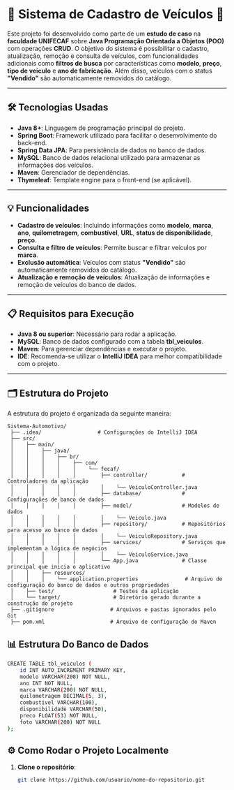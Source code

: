 # 🚗 Sistema de Cadastro de Veículos 🚗

Este projeto foi desenvolvido como parte de um **estudo de caso** na **faculdade UNIFECAF** sobre **Java Programação Orientada a Objetos (POO)** com operações **CRUD**. O objetivo do sistema é possibilitar o cadastro, atualização, remoção e consulta de veículos, com funcionalidades adicionais como **filtros de busca** por características como **modelo**, **preço**, **tipo de veículo** e **ano de fabricação**. Além disso, veículos com o status **"Vendido"** são automaticamente removidos do catálogo.

---

## 🛠️ Tecnologias Usadas

- **Java 8+**: Linguagem de programação principal do projeto.
- **Spring Boot**: Framework utilizado para facilitar o desenvolvimento do back-end.
- **Spring Data JPA**: Para persistência de dados no banco de dados.
- **MySQL**: Banco de dados relacional utilizado para armazenar as informações dos veículos.
- **Maven**: Gerenciador de dependências.
- **Thymeleaf**: Template engine para o front-end (se aplicável).

---

## 💡 Funcionalidades

- **Cadastro de veículos**: Incluindo informações como **modelo**, **marca**, **ano**, **quilometragem**, **combustível**, **URL**, **status de disponibilidade**, **preço**.
- **Consulta e filtro de veículos**: Permite buscar e filtrar veículos por **marca**.
- **Exclusão automática**: Veículos com status **"Vendido"** são automaticamente removidos do catálogo.
- **Atualização e remoção de veículos**: Atualização de informações e remoção de veículos do banco de dados.

---

## 📋 Requisitos para Execução

- **Java 8 ou superior**: Necessário para rodar a aplicação.
- **MySQL**: Banco de dados configurado com a tabela **tbl_veiculos**.
- **Maven**: Para gerenciar dependências e executar o projeto.
- **IDE**: Recomenda-se utilizar o **IntelliJ IDEA** para melhor compatibilidade com o projeto.

---

## 🗂️ Estrutura do Projeto

A estrutura do projeto é organizada da seguinte maneira:

```plaintext
Sistema-Automotivo/
 ├── .idea/                  # Configurações do IntelliJ IDEA
 ├── src/
 │    ├── main/
 │    │    ├── java/
 │    │    │    ├── br/
 │    │    │    │    ├── com/
 │    │    │    │    │    └── fecaf/
 │    │    │    │    │        ├── controller/           # Controladores da aplicação
 │    │    │    │    │        │    └── VeiculoController.java
 │    │    │    │    │        ├── database/             # Configurações de banco de dados
 │    │    │    │    │        ├── model/                # Modelos de dados
 │    │    │    │    │        │    └── Veiculo.java
 │    │    │    │    │        ├── repository/           # Repositórios para acesso ao banco de dados
 │    │    │    │    │        │    └── VeiculoRepository.java
 │    │    │    │    │        ├── services/             # Serviços que implementam a lógica de negócios
 │    │    │    │    │        │    └── VeiculoService.java
 │    │    │    │    │        └── App.java              # Classe principal que inicia o aplicativo
 │    │    ├── resources/
 │    │    │    └── application.properties               # Arquivo de configuração do banco de dados e outras propriedades
 │    ├── test/                   # Testes da aplicação
 │    └── target/                 # Diretório gerado durante a construção do projeto
 ├── .gitignore                  # Arquivos e pastas ignorados pelo Git
 ├── pom.xml                     # Arquivo de configuração do Maven
```

## 📊 Estrutura Do Banco de Dados
```bash
CREATE TABLE tbl_veiculos (
	id INT AUTO_INCREMENT PRIMARY KEY,
    modelo VARCHAR(200) NOT NULL,
    ano INT NOT NULL,
    marca VARCHAR(200) NOT NULL,
    quilometragem DECIMAL(5, 3),
    combustivel VARCHAR(100),
    disponibilidade VARCHAR(50),
    preco FLOAT(53) NOT NULL,
    foto VARCHAR(200) NOT NULL
);
```

## ⚙️ Como Rodar o Projeto Localmente

1. **Clone o repositório**:
   ```bash
   git clone https://github.com/usuario/nome-do-repositorio.git
